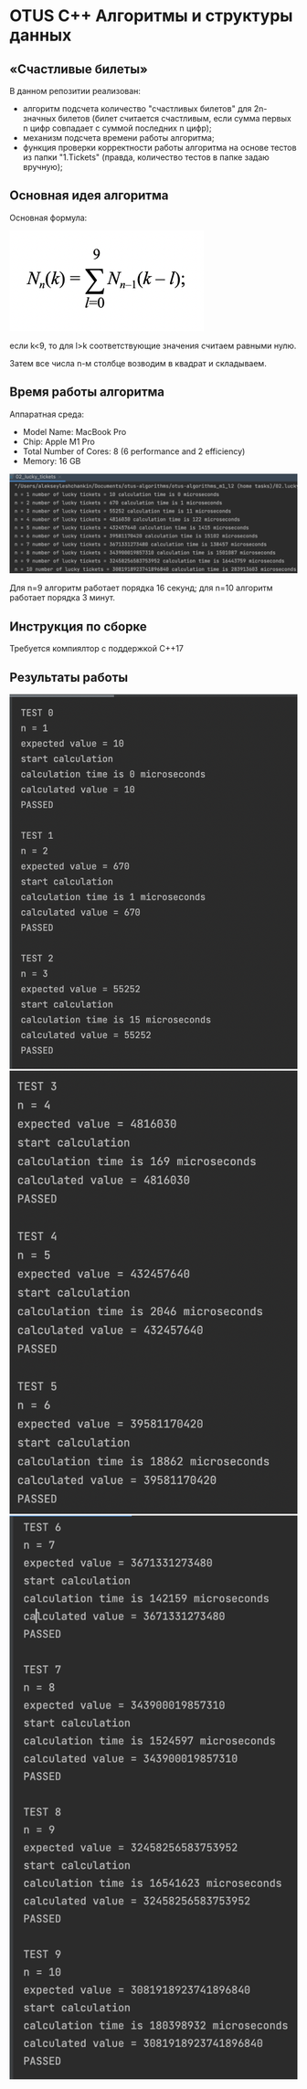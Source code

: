 # OTUS C++ Алгоритмы и структуры данных

## «Счастливые билеты»

В данном репозитии реализован:
- алгоритм подсчета количество "счастливых билетов" для 2n-значных билетов (билет считается счастливым, если сумма первых n цифр совпадает с суммой последних n цифр);
- механизм подсчета времени работы алгоритма;
- функция проверки корректности работы алгоритма на основе тестов из папки "1.Tickets" (правда, количество тестов в папке задаю вручную);

## Основная идея алгоритма
Основная формула:

![](src/main_formula.png)

если k<9, то для l>k соответствующие значения считаем равными нулю.

Затем все числа n-м столбце возводим в квадрат и складываем.

## Время работы алгоритма
Аппаратная среда:
- Model Name:	MacBook Pro
- Chip:	Apple M1 Pro
- Total Number of Cores:	8 (6 performance and 2 efficiency)
- Memory:	16 GB

![](src/elapsed_time.png)

Для n=9 алгоритм работает порядка 16 секунд; для n=10 алгоритм работает порядка 3 минут.

## Инструкция по сборке

Требуется компиялтор с поддержкой C++17

## Результаты работы
![](src/0-2.png)
![](src/3-5.png)
![](src/6-9.png)